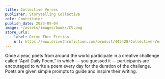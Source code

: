```yaml
---
title: Collective Verses
publisher: Storytelling Collective
role: Contributor
publish_date: 2023-09-04
image: ~/assets/images/books/CV.png
store_urls:
  - label: Drive Thru Fiction
    url: https://www.drivethrufiction.com/product/445428/Collective-Verses
---
```


Once a year, poets from around the world participate in a creative challenge called “April Daily Poem," in which — you guessed it — participants are encouraged to write a poem every day for the duration of the challenge. Poets are given simple prompts to guide and inspire their writing.